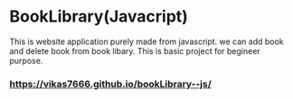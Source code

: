 # BookLibrary(Javacript)
This is website application purely made from javascript. we can add book and delete book from book libary.
This is basic project for begineer purpose.

### https://vikas7666.github.io/bookLibrary--js/
